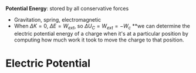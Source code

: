 **Potential Energy**: stored by all conservative forces
- Gravitation, spring, electromagnetic
- When $\Delta K = 0$, $\Delta E = W_{ext}$, so $\Delta U_{C} = W_{ext} = -W_{c}$
**we can determine the electric potential energy of a charge when it's at a particular position by computing how much work it took to move the charge to that position.
# Electric Potential
